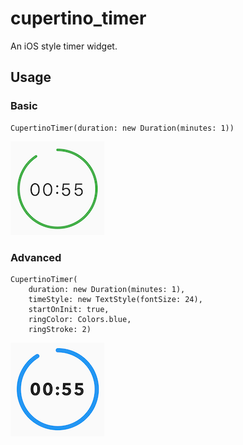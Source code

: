 # cupertino_timer

An iOS style timer widget.

## Usage


### Basic
```
CupertinoTimer(duration: new Duration(minutes: 1))
```
![Basic](https://github.com/verygoodtechnologies/cupertino_timer/blob/master/example/images/Basic.png?raw=true)

### Advanced
```
CupertinoTimer(
    duration: new Duration(minutes: 1),
    timeStyle: new TextStyle(fontSize: 24),
    startOnInit: true,
    ringColor: Colors.blue,
    ringStroke: 2)
```
![Advanced](https://github.com/verygoodtechnologies/cupertino_timer/blob/master/example/images/Advanced.png?raw=true)

